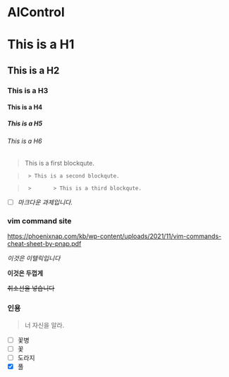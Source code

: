 # AIControl

# This is a H1
## This is a H2
### This is a H3
#### This is a H4
##### This is a H5
###### This is a H6

> This is a first blockqute.

>      > This is a second blockqute.


>      >       > This is a third blockqute.

- [ ] *마크다운 과제입니다.*

### vim command site

<a>https://phoenixnap.com/kb/wp-content/uploads/2021/11/vim-commands-cheat-sheet-by-pnap.pdf

*이것은 이텔릭입니다*

**이것은 두껍게**

~~취소선을 넣습니다~~

### 인용 ###

>너 자신을 알라.


- [ ] 꽃병
- [ ] 꽃
- [ ] 도라지
- [x] 풀
